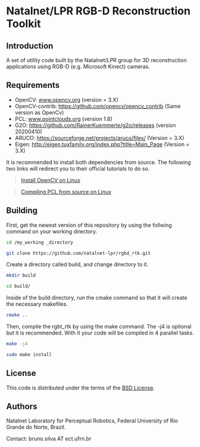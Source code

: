 # Natalnet/LPR RGB-D Reconstruction Toolkit


Introduction
------------

A set of utility code built by the Natalnet/LPR group for 3D reconstruction
applications using RGB-D (e.g. Microsoft Kinect) cameras.

Requirements
------------

- OpenCV: www.opencv.org  (version = 3.X)
- OpenCV-contrib: https://github.com/opencv/opencv_contrib  (Same version as OpenCv)
- PCL: www.pointclouds.org (version 1.8)
- G2O: https://github.com/RainerKuemmerle/g2o/releases (version 20200410)
- ARUCO: https://sourceforge.net/projects/aruco/files/ (Version = 3.X)
- Eigen: http://eigen.tuxfamily.org/index.php?title=Main_Page (Version = 3.X)

It is recommended to install both dependencies from source. The following two links will redirect you to their official tutorials to do so.

> [Install OpenCV on Linux](https://docs.opencv.org/3.3.1/d7/d9f/tutorial_linux_install.html#linux-installation])

> [Compiling PCL from source on Linux](http://pointclouds.org/documentation/tutorials/compiling_pcl_posix.php)

Building
------------

First, get the newest version of this repository by using the follwing command on your working directory.

```bash
cd /my_working _directory 
```

```bash
git clone https://github.com/natalnet-lpr/rgbd_rtk.git
```

Create a directory called build, and change directory to it.

```bash
mkdir build
``` 
```bash
cd build/
```

Inside of the build directory, run the cmake command so that it will create the necessary makefiles.

```bash
cmake ..
```

Then, compile the rgbt_rtk by using the make command. The -j4 is optional but it is recommended. With it your code will be compiled in 4 parallel tasks.

```bash
make -j4
```

```bash
sudo make install
```

License
------------

This code is distributed under the terms of the [BSD License](https://github.com/natalnet-lpr/rgbd_rtk/blob/master/LICENSE).


Authors
------------

Natalnet Laboratory for Perceptual Robotics, Federal University of Rio Grande do Norte, Brazil.

Contact: bruno.silva AT ect.ufrn.br

